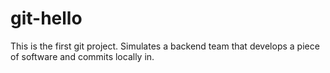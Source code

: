 # git-hello
This is the first git project. Simulates a backend team that develops a piece of software and commits locally in.
